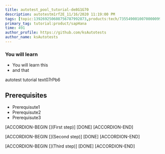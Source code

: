 ```yaml
---
title: autotest_pool_tutorial-de8G1G70
description: autotestm1rf2E_11/16/2020 11:19:00 PM
tags: [topic:139269250608756787992873,products:tech/73554900100700000996,tutorial:experience/advanced]
primary_tag: tutorial:product/sapHana
time: 491
author_profile: https://github.com/ksAutotests
author_name: ksAutotests
---
```

### You will learn
- You will learn this
- and that

autotest tutorial text07rPb6

## Prerequisites
- Prerequisute1
- Prerequisute2
- Prerequisute3

[ACCORDION-BEGIN [](First step)]
[DONE]
[ACCORDION-END]

[ACCORDION-BEGIN [](Second step)]
[DONE]
[ACCORDION-END]

[ACCORDION-BEGIN [](Third step)]
[DONE]
[ACCORDION-END]

